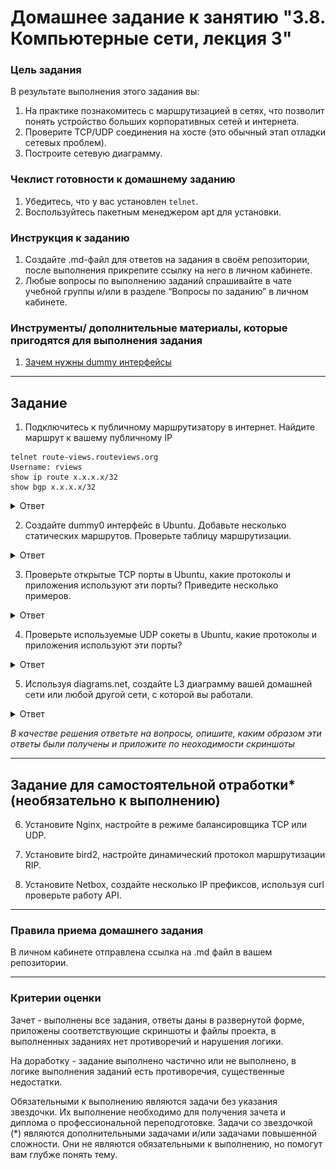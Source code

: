 # Домашнее задание к занятию "3.8. Компьютерные сети, лекция 3"

### Цель задания

В результате выполнения этого задания вы:

1. На практике познакомитесь с маршрутизацией в сетях, что позволит понять устройство больших корпоративных сетей и интернета.
2. Проверите TCP/UDP соединения на хосте (это обычный этап отладки сетевых проблем).
3. Построите сетевую диаграмму.

### Чеклист готовности к домашнему заданию

1. Убедитесь, что у вас установлен `telnet`.
2. Воспользуйтесь пакетным менеджером apt для установки.


### Инструкция к заданию

1. Создайте .md-файл для ответов на задания в своём репозитории, после выполнения прикрепите ссылку на него в личном кабинете.
2. Любые вопросы по выполнению заданий спрашивайте в чате учебной группы и/или в разделе “Вопросы по заданию” в личном кабинете.


### Инструменты/ дополнительные материалы, которые пригодятся для выполнения задания

1. [Зачем нужны dummy интерфейсы](https://tldp.org/LDP/nag/node72.html)

------

## Задание

1. Подключитесь к публичному маршрутизатору в интернет. Найдите маршрут к вашему публичному IP
```
telnet route-views.routeviews.org
Username: rviews
show ip route x.x.x.x/32
show bgp x.x.x.x/32
```

<details>
<summary>Ответ</summary>

    telnet route-views.routeviews.org
    Username: rviews
    
    route-views>show ip route 92.255.211.2
    Routing entry for 92.255.208.0/22
      Known via "bgp 6447", distance 20, metric 0
      Tag 3267, type external
      Last update from 194.85.40.15 14:49:30 ago
      Routing Descriptor Blocks:
      * 194.85.40.15, from 194.85.40.15, 14:49:30 ago
          Route metric is 0, traffic share count is 1
          AS Hops 3
          Route tag 3267
          MPLS label: none
    
    route-views>show bgp 92.255.211.2        
    BGP routing table entry for 92.255.208.0/22, version 2797107761
    Paths: (20 available, best #6, table default)
      Not advertised to any peer
      Refresh Epoch 1
      20912 3257 1299 9049 52207
        212.66.96.126 from 212.66.96.126 (212.66.96.126)
          Origin IGP, localpref 100, valid, external
          Community: 3257:8066 3257:30055 3257:50001 3257:53900 3257:53902 20912:65004
          path 7FE0AC395670 RPKI State not found
          rx pathid: 0, tx pathid: 0
      Refresh Epoch 1
      3549 3356 9002 9002 9002 9002 9002 9049 52207
        208.51.134.254 from 208.51.134.254 (67.16.168.191)
          Origin IGP, metric 0, localpref 100, valid, external
          Community: 3356:2 3356:22 3356:100 3356:123 3356:503 3356:903 3356:2067 3549:2581 3549:30840
          path 7FE15CC8D4A0 RPKI State not found
          rx pathid: 0, tx pathid: 0

</details>

2. Создайте dummy0 интерфейс в Ubuntu. Добавьте несколько статических маршрутов. Проверьте таблицу маршрутизации.

<details>
<summary>Ответ</summary>

    Загружаем модуль «dummy», можно также добавить опцию «numdummies=2» чтобы сразу создалось два интерфейса dummyX:
    # modprobe -v dummy numdummies=1

    Проверяем загрузился ли модуль:
    # lsmod | grep dummy

    Проверка созданных интерфейсов:
    # ifconfig -a
    dummy0: flags=130<BROADCAST,NOARP>  mtu 1500
    ether 86:62:23:b5:7f:94  txqueuelen 1000  (Ethernet)
    RX packets 0  bytes 0 (0.0 B)
    RX errors 0  dropped 0  overruns 0  frame 0
    TX packets 0  bytes 0 (0.0 B)
    TX errors 0  dropped 0 overruns 0  carrier 0  collisions 0
    ...

    Настройка автозапуска при старте системы:
    echo "dummy" >> /etc/modules

    Добавление IP адреса для интерфейса dummy0:
    ip addr add 192.168.1.150/24 dev dummy0

    # ifconfig -a
    dummy0: flags=130<BROADCAST,NOARP>  mtu 1500
    inet 192.168.1.150  netmask 255.255.255.0  broadcast 0.0.0.0
    ether 86:62:23:b5:7f:94  txqueuelen 1000  (Ethernet)
    RX packets 0  bytes 0 (0.0 B)
    RX errors 0  dropped 0  overruns 0  frame 0
    TX packets 0  bytes 0 (0.0 B)
    TX errors 0  dropped 0 overruns 0  carrier 0  collisions 0

    Таблица маршрутизации до запуска и добавления маршрута:
    # ip -br route
    default via 10.0.2.2 dev eth0 proto dhcp src 10.0.2.15 metric 100 
    10.0.2.0/24 dev eth0 proto kernel scope link src 10.0.2.15 
    10.0.2.2 dev eth0 proto dhcp scope link src 10.0.2.15 metric 100

    Запускаем сетевой интерфейс:
    # ifconfig dummy0 up

    Добавление статического маршрута:
    # ip route add 172.16.10.0/24 dev dummy0

    Таблица маршрутизации после запуска и добавления маршрута:
    # ip -br route
    default via 10.0.2.2 dev eth0 proto dhcp src 10.0.2.15 metric 100 
    10.0.2.0/24 dev eth0 proto kernel scope link src 10.0.2.15 
    10.0.2.2 dev eth0 proto dhcp scope link src 10.0.2.15 metric 100 
    172.16.10.0/24 dev dummy0 scope link 
    192.168.1.0/24 dev dummy0 proto kernel scope link src 192.168.1.150

</details>

3. Проверьте открытые TCP порты в Ubuntu, какие протоколы и приложения используют эти порты? Приведите несколько примеров.

<details>
<summary>Ответ</summary>

    # netstat -aptn
    Active Internet connections (servers and established)
    Proto Recv-Q Send-Q Local Address           Foreign Address         State       PID/Program name    
    tcp        0      0 127.0.0.53:53           0.0.0.0:*               LISTEN      656/systemd-resolve 
    tcp        0      0 0.0.0.0:22              0.0.0.0:*               LISTEN      945/sshd: /usr/sbin 
    tcp        0      0 10.0.2.15:22            10.0.2.2:55923          ESTABLISHED 7402/sshd: vagrant  
    tcp6       0      0 :::22                   :::*                    LISTEN      945/sshd: /usr/sbin 

    или

    # ss -aptn
    State             Recv-Q            Send-Q                       Local Address:Port                       Peer Address:Port             Process
    LISTEN            0                 4096                         127.0.0.53%lo:53                              0.0.0.0:*                 users:(("systemd-resolve",pid=656,fd=13))
    LISTEN            0                 128                                0.0.0.0:22                              0.0.0.0:*                 users:(("sshd",pid=945,fd=3))
    ESTAB             0                 0                                10.0.2.15:22                             10.0.2.2:55923             users:(("sshd",pid=7566,fd=4),("sshd",pid=7402,fd=4))
    LISTEN            0                 128                                   [::]:22                                 [::]:*                 users:(("sshd",pid=945,fd= 4))

</details>

4. Проверьте используемые UDP сокеты в Ubuntu, какие протоколы и приложения используют эти порты?

<details>
<summary>Ответ</summary>

    # netstat -ua
    Active Internet connections (servers and established)
    Proto Recv-Q Send-Q Local Address           Foreign Address         State      
    udp        0      0 localhost:domain        0.0.0.0:*                          
    udp        0      0 vagrant:bootpc          0.0.0.0:*      
    
    или
    
    # ss -ua
    State                  Recv-Q                  Send-Q                                    Local Address:Port                                     Peer Address:Port                 Process
    UNCONN                 0                       0                                         127.0.0.53%lo:domain                                        0.0.0.0:*
    UNCONN                 0                       0                                        10.0.2.15%eth0:bootpc                                        0.0.0.0:*

</details>

5. Используя diagrams.net, создайте L3 диаграмму вашей домашней сети или любой другой сети, с которой вы работали. 

<details>
<summary>Ответ</summary>

    ![Network schema](https://github.com/aagrebeshkov/Homework/blob/main/03-sysadmin-08-net/Network_schema.png)
    ![Network schema](https://github.com/aagrebeshkov/Homework/raw/main/03-sysadmin-08-net/Network_schema.png)

</details>


*В качестве решения ответьте на вопросы, опишите, каким образом эти ответы были получены и приложите по неоходимости скриншоты*

 ---
 
## Задание для самостоятельной отработки* (необязательно к выполнению)

6. Установите Nginx, настройте в режиме балансировщика TCP или UDP.

7. Установите bird2, настройте динамический протокол маршрутизации RIP.

8. Установите Netbox, создайте несколько IP префиксов, используя curl проверьте работу API.

----

### Правила приема домашнего задания

В личном кабинете отправлена ссылка на .md файл в вашем репозитории.

-----

### Критерии оценки

Зачет - выполнены все задания, ответы даны в развернутой форме, приложены соответствующие скриншоты и файлы проекта, в выполненных заданиях нет противоречий и нарушения логики.

На доработку - задание выполнено частично или не выполнено, в логике выполнения заданий есть противоречия, существенные недостатки. 
 
Обязательными к выполнению являются задачи без указания звездочки. Их выполнение необходимо для получения зачета и диплома о профессиональной переподготовке.
Задачи со звездочкой (*) являются дополнительными задачами и/или задачами повышенной сложности. Они не являются обязательными к выполнению, но помогут вам глубже понять тему.
